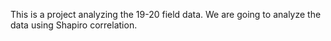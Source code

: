 This is a project analyzing the 19-20 field data. We are going to analyze the data using Shapiro correlation. 
